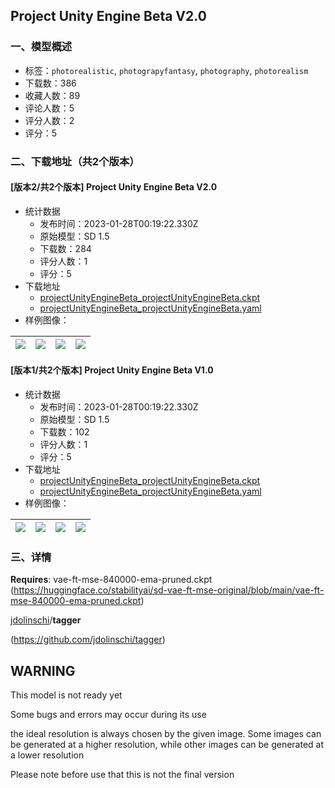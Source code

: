 ## Project Unity Engine Beta V2.0
### 一、模型概述

- 标签：`photorealistic`, `photograpyfantasy`, `photography`, `photorealism`
- 下载数：386
- 收藏人数：89
- 评论人数：5
- 评分人数：2
- 评分：5

### 二、下载地址（共2个版本）

#### [版本2/共2个版本] Project Unity Engine Beta V2.0

- 统计数据
  - 发布时间：2023-01-28T00:19:22.330Z
  - 原始模型：SD 1.5
  - 下载数：284
  - 评分人数：1
  - 评分：5
- 下载地址
  - [projectUnityEngineBeta_projectUnityEngineBeta.ckpt](https://civitai.com/api/download/models/6314)
  - [projectUnityEngineBeta_projectUnityEngineBeta.yaml](https://civitai.com/api/download/models/6314?type=Config&format=Other)
- 样例图像：

| <img src="https://image.civitai.com/xG1nkqKTMzGDvpLrqFT7WA/477a8f06-36f0-4d0b-d8de-cfb8d2324000/width=450/56045.jpeg" /> | <img src="https://image.civitai.com/xG1nkqKTMzGDvpLrqFT7WA/55187384-7360-4525-e72d-6930dc69aa00/width=450/56044.jpeg" /> | <img src="https://image.civitai.com/xG1nkqKTMzGDvpLrqFT7WA/0c92fb5c-43b5-419d-3659-3a3ba7b2a100/width=450/56043.jpeg" /> | <img src="https://image.civitai.com/xG1nkqKTMzGDvpLrqFT7WA/6a86b72e-4a5e-4873-d3eb-1ea840dc3500/width=450/56042.jpeg" /> |
| ---- | ---- | ---- | ---- |

#### [版本1/共2个版本] Project Unity Engine Beta V1.0

- 统计数据
  - 发布时间：2023-01-28T00:19:22.330Z
  - 原始模型：SD 1.5
  - 下载数：102
  - 评分人数：1
  - 评分：5
- 下载地址
  - [projectUnityEngineBeta_projectUnityEngineBeta.ckpt](https://civitai.com/api/download/models/5843)
  - [projectUnityEngineBeta_projectUnityEngineBeta.yaml](https://civitai.com/api/download/models/5843?type=Config&format=Other)
- 样例图像：

| <img src="https://image.civitai.com/xG1nkqKTMzGDvpLrqFT7WA/61b8dd49-e419-4956-db0a-4b69ae377300/width=450/48930.jpeg" /> | <img src="https://image.civitai.com/xG1nkqKTMzGDvpLrqFT7WA/b018b9dd-97a8-4207-7bbc-45c04b05bb00/width=450/48929.jpeg" /> | <img src="https://image.civitai.com/xG1nkqKTMzGDvpLrqFT7WA/56c4c7e3-9d25-4e7e-beac-ca415992b600/width=450/48928.jpeg" /> | <img src="https://image.civitai.com/xG1nkqKTMzGDvpLrqFT7WA/84cf2cb7-541e-4961-8604-8d1e2a592f00/width=450/48927.jpeg" /> |
| ---- | ---- | ---- | ---- |


### 三、详情
<p><strong>Requires</strong>: vae-ft-mse-840000-ema-pruned.ckpt (<a target="_blank" rel="ugc" href="https://huggingface.co/stabilityai/sd-vae-ft-mse-original/blob/main/vae-ft-mse-840000-ema-pruned.ckpt">https://huggingface.co/stabilityai/sd-vae-ft-mse-original/blob/main/vae-ft-mse-840000-ema-pruned.ckpt</a>)</p><p></p><p><u>jdolinschi</u>/<strong>tagger</strong></p><p>(<a target="_blank" rel="ugc" href="https://github.com/jdolinschi/tagger">https://github.com/jdolinschi/tagger</a>)</p><h2>WARNING</h2><p>This model is not ready yet</p><p>Some bugs and errors may occur during its use</p><p>the ideal resolution is always chosen by the given image. Some images can be generated at a higher resolution, while other images can be generated at a lower resolution</p><p></p><p>Please note before use that this is not the final version</p>